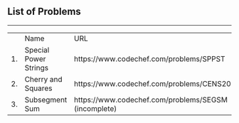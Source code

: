 <h2>List of Problems</h2>
<hr>
<table>
<th>
<td>Name</td>
<td>URL</td>
</th>
<tr>
<td>1.</td><td>Special Power Strings</td><td>https://www.codechef.com/problems/SPPST</td>
</tr>
<tr>
<td>2.</td><td>Cherry and Squares</td><td>https://www.codechef.com/problems/CENS20B</td>
</tr>
<tr>
<td>3.</td><td>Subsegment Sum</td><td>https://www.codechef.com/problems/SEGSM (incomplete)</td>
</tr>
</table>
